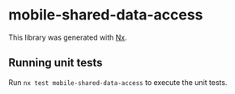 # mobile-shared-data-access

This library was generated with [Nx](https://nx.dev).

## Running unit tests

Run `nx test mobile-shared-data-access` to execute the unit tests.

